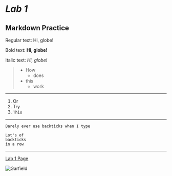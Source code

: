 # *Lab 1*
## Markdown Practice

Regular text: Hi, globe!

Bold text: **Hi, globe!**

Italic text: *Hi, globe!*

> - How
>     - does
> - this
>    - work 

---
1. Or
2. Try
3. `This`

---
`Barely ever use backticks when I type`

```
Lot's of
backticks
in a row
```

---
[Lab 1 Page](https://ucsd-cse15l-s23.github.io/week/week1/#week-1-lab-report)

![Garfield](https://static.wikia.nocookie.net/garfield/images/9/9f/GarfieldCharacter.jpg/revision/latest?cb=20180421131132)
